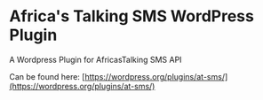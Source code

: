 
# Africa's Talking SMS WordPress Plugin

A Wordpress Plugin for AfricasTalking SMS API

Can be found here: [https://wordpress.org/plugins/at-sms/](https://wordpress.org/plugins/at-sms/)
